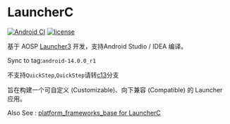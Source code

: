 # LauncherC

[![Android CI](https://github.com/liu-wanshun/LauncherC/actions/workflows/android.yml/badge.svg)](https://github.com/liu-wanshun/LauncherC/actions/workflows/android.yml)
[![license](https://img.shields.io/badge/license-Apache%20License%202.0-blue.svg?style=flat)](https://www.apache.org/licenses/LICENSE-2.0)

基于 AOSP [Launcher3](https://android.googlesource.com/platform/packages/apps/Launcher3) 开发，支持Android Studio / IDEA
编译。

Sync to tag:`android-14.0.0_r1`

不支持`QuickStep`,`QuickStep`请转[c13](https://github.com/liu-wanshun/LauncherC/tree/c13)分支

旨在构建一个可自定义 (Customizable)、向下兼容 (Compatible) 的 Launcher 应用。

Also See : [platform_frameworks_base for LauncherC](https://github.com/liu-wanshun/platform_frameworks_base)